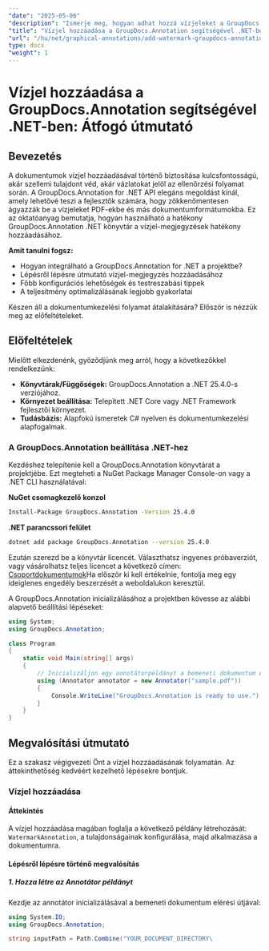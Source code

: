 ```yaml
---
"date": "2025-05-06"
"description": "Ismerje meg, hogyan adhat hozzá vízjeleket a GroupDocs.Annotation for .NET segítségével. Ez az útmutató a dokumentumok biztonságossá tételének és arculatának beállítását, lépésről lépésre történő megvalósítását és a bevált gyakorlatokat ismerteti."
"title": "Vízjel hozzáadása a GroupDocs.Annotation segítségével .NET-ben – Átfogó útmutató a dokumentumbiztonsághoz és a márkaépítéshez"
"url": "/hu/net/graphical-annotations/add-watermark-groupdocs-annotation-net-guide/"
type: docs
"weight": 1
---
```


# Vízjel hozzáadása a GroupDocs.Annotation segítségével .NET-ben: Átfogó útmutató

## Bevezetés

A dokumentumok vízjel hozzáadásával történő biztosítása kulcsfontosságú, akár szellemi tulajdont véd, akár vázlatokat jelöl az ellenőrzési folyamat során. A GroupDocs.Annotation for .NET API elegáns megoldást kínál, amely lehetővé teszi a fejlesztők számára, hogy zökkenőmentesen ágyazzák be a vízjeleket PDF-ekbe és más dokumentumformátumokba. Ez az oktatóanyag bemutatja, hogyan használható a hatékony GroupDocs.Annotation .NET könyvtár a vízjel-megjegyzések hatékony hozzáadásához.

**Amit tanulni fogsz:**
- Hogyan integrálható a GroupDocs.Annotation for .NET a projektbe?
- Lépésről lépésre útmutató vízjel-megjegyzés hozzáadásához
- Főbb konfigurációs lehetőségek és testreszabási tippek
- A teljesítmény optimalizálásának legjobb gyakorlatai

Készen áll a dokumentumkezelési folyamat átalakítására? Először is nézzük meg az előfeltételeket.

## Előfeltételek

Mielőtt elkezdenénk, győződjünk meg arról, hogy a következőkkel rendelkezünk:
- **Könyvtárak/Függőségek:** GroupDocs.Annotation a .NET 25.4.0-s verziójához.
- **Környezet beállítása:** Telepített .NET Core vagy .NET Framework fejlesztői környezet.
- **Tudásbázis:** Alapfokú ismeretek C# nyelven és dokumentumkezelési alapfogalmak.

### A GroupDocs.Annotation beállítása .NET-hez

Kezdéshez telepítenie kell a GroupDocs.Annotation könyvtárat a projektjébe. Ezt megteheti a NuGet Package Manager Console-on vagy a .NET CLI használatával:

**NuGet csomagkezelő konzol**
```bash
Install-Package GroupDocs.Annotation -Version 25.4.0
```

**\.NET parancssori felület**
```bash
dotnet add package GroupDocs.Annotation --version 25.4.0
```

Ezután szerezd be a könyvtár licencét. Választhatsz ingyenes próbaverziót, vagy vásárolhatsz teljes licencet a következő címen: [Csoportdokumentumok](https://purchase.groupdocs.com/buy)Ha először ki kell értékelnie, fontolja meg egy ideiglenes engedély beszerzését a weboldalukon keresztül.

A GroupDocs.Annotation inicializálásához a projektben kövesse az alábbi alapvető beállítási lépéseket:

```csharp
using System;
using GroupDocs.Annotation;

class Program
{
    static void Main(string[] args)
    {
        // Inicializáljon egy annotátorpéldányt a bemeneti dokumentum elérési útjával.
        using (Annotator annotator = new Annotator("sample.pdf"))
        {
            Console.WriteLine("GroupDocs.Annotation is ready to use.");
        }
    }
}
```

## Megvalósítási útmutató

Ez a szakasz végigvezeti Önt a vízjel hozzáadásának folyamatán. Az áttekinthetőség kedvéért kezelhető lépésekre bontjuk.

### Vízjel hozzáadása

#### Áttekintés
A vízjel hozzáadása magában foglalja a következő példány létrehozását: `WatermarkAnnotation`, a tulajdonságainak konfigurálása, majd alkalmazása a dokumentumra.

#### Lépésről lépésre történő megvalósítás

##### 1. Hozza létre az Annotátor példányt
Kezdje az annotátor inicializálásával a bemeneti dokumentum elérési útjával:

```csharp
using System.IO;
using GroupDocs.Annotation;

string inputPath = Path.Combine("YOUR_DOCUMENT_DIRECTORY\